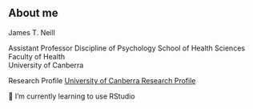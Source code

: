 ## About me

James T. Neill

Assistant Professor
Discipline of Psychology
School of Health Sciences  
Faculty of Health  
University of Canberra  

Research Profile
[University of Canberra Research Profile](https://researchprofiles.canberra.edu.au/en/persons/jt-neill)

🌱 I’m currently learning to use RStudio

<!--
Here are some ideas to get you started:

- 👯 I’m looking to collaborate on ...
- 🤔 I’m looking for help with ...
- 💬 Ask me about ...
- 📫 How to reach me: ...
- 😄 Pronouns: ...
- ⚡ Fun fact: ...
-->
